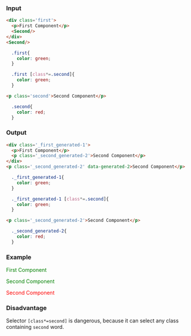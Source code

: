 ### Input

```html {data-filename=app/components/first.hbs}
<div class='first'>
  <p>First Component</p>
  <Second/>
</div>
<Second/>
```

```css {data-filename=app/components/first.css}
  .first{
    color: green;
  }

  .first [class*=.second]{
    color: green;
  }
```

```html {data-filename=app/components/second.hbs}
<p class='second'>Second Component</p>
```

```css {data-filename=app/components/second.css}
  .second{
    color: red;
  }
```

### Output

```html {data-filename=app/components/first.hbs}
<div class='_first_generated-1'>
  <p>First Component</p>
  <p class='_second_generated-2'>Second Component</p>
</div>
<p class='_second_generated-2' data-generated-2>Second Component</p>
```

```css {data-filename=app/components/first.css}
  ._first_generated-1{
    color: green;
  }

  ._first_generated-1 [class*=.second]{
    color: green;
  }
```

```html {data-filename=app/components/second.hbs}
<p class='_second_generated-2'>Second Component</p>
```

```css {data-filename=app/components/second.css}
  ._second_generated-2{
    color: red;
  }
```

### Example

<div class='_first_generated-1'>
  <p>First Component</p>
  <p class='_second_generated-2'>Second Component</p>
</div>
<p class='_second_generated-2' data-generated-2>Second Component</p>

<style>
  ._first_generated-1{
    color: green;
  }
  ._first_generated-1 [class*=second]{
    color: green;
  }
  ._second_generated-2{
    color: red;
  }
</style>

### Disadvantage

Selector `[class*=second]` is dangerous, because it can select any class containing `second` word.
